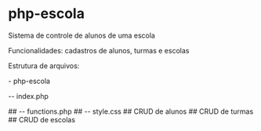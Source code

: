 <h1 align="left"> php-escola </h1>
<p align="justify"> Sistema de controle de alunos de uma escola</p>
<p align="justify">Funcionalidades: cadastros de alunos, turmas e escolas</p>
<p align="justify">Estrutura de arquivos:</p>
<p align="justify">- php-escola</p>
<p align="justify">-- index.php</p>
## -- functions.php
## -- style.css
## CRUD de alunos
## CRUD de turmas
## CRUD de escolas
